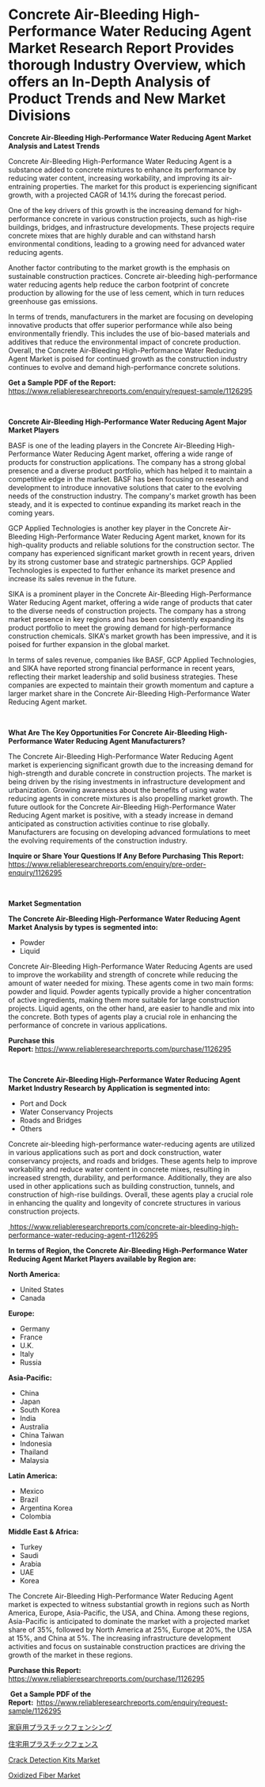 <p><h1>Concrete Air-Bleeding High-Performance Water Reducing Agent Market Research Report Provides thorough Industry Overview, which offers an In-Depth Analysis of Product Trends and New Market Divisions</h1></p><p><strong>Concrete Air-Bleeding High-Performance Water Reducing Agent Market Analysis and Latest Trends</strong></p>
<p><p>Concrete Air-Bleeding High-Performance Water Reducing Agent is a substance added to concrete mixtures to enhance its performance by reducing water content, increasing workability, and improving its air-entraining properties. The market for this product is experiencing significant growth, with a projected CAGR of 14.1% during the forecast period. </p><p>One of the key drivers of this growth is the increasing demand for high-performance concrete in various construction projects, such as high-rise buildings, bridges, and infrastructure developments. These projects require concrete mixes that are highly durable and can withstand harsh environmental conditions, leading to a growing need for advanced water reducing agents.</p><p>Another factor contributing to the market growth is the emphasis on sustainable construction practices. Concrete air-bleeding high-performance water reducing agents help reduce the carbon footprint of concrete production by allowing for the use of less cement, which in turn reduces greenhouse gas emissions.</p><p>In terms of trends, manufacturers in the market are focusing on developing innovative products that offer superior performance while also being environmentally friendly. This includes the use of bio-based materials and additives that reduce the environmental impact of concrete production. Overall, the Concrete Air-Bleeding High-Performance Water Reducing Agent Market is poised for continued growth as the construction industry continues to evolve and demand high-performance concrete solutions.</p></p>
<p><strong>Get a Sample PDF of the Report:&nbsp;</strong> <a href="https://www.reliableresearchreports.com/enquiry/request-sample/1126295">https://www.reliableresearchreports.com/enquiry/request-sample/1126295</a></p>
<p>&nbsp;</p>
<p><strong>Concrete Air-Bleeding High-Performance Water Reducing Agent Major Market Players</strong></p>
<p><p>BASF is one of the leading players in the Concrete Air-Bleeding High-Performance Water Reducing Agent market, offering a wide range of products for construction applications. The company has a strong global presence and a diverse product portfolio, which has helped it to maintain a competitive edge in the market. BASF has been focusing on research and development to introduce innovative solutions that cater to the evolving needs of the construction industry. The company's market growth has been steady, and it is expected to continue expanding its market reach in the coming years.</p><p>GCP Applied Technologies is another key player in the Concrete Air-Bleeding High-Performance Water Reducing Agent market, known for its high-quality products and reliable solutions for the construction sector. The company has experienced significant market growth in recent years, driven by its strong customer base and strategic partnerships. GCP Applied Technologies is expected to further enhance its market presence and increase its sales revenue in the future.</p><p>SIKA is a prominent player in the Concrete Air-Bleeding High-Performance Water Reducing Agent market, offering a wide range of products that cater to the diverse needs of construction projects. The company has a strong market presence in key regions and has been consistently expanding its product portfolio to meet the growing demand for high-performance construction chemicals. SIKA's market growth has been impressive, and it is poised for further expansion in the global market.</p><p>In terms of sales revenue, companies like BASF, GCP Applied Technologies, and SIKA have reported strong financial performance in recent years, reflecting their market leadership and solid business strategies. These companies are expected to maintain their growth momentum and capture a larger market share in the Concrete Air-Bleeding High-Performance Water Reducing Agent market.</p></p>
<p>&nbsp;</p>
<p><strong>What Are The Key Opportunities For Concrete Air-Bleeding High-Performance Water Reducing Agent Manufacturers?</strong></p>
<p><p>The Concrete Air-Bleeding High-Performance Water Reducing Agent market is experiencing significant growth due to the increasing demand for high-strength and durable concrete in construction projects. The market is being driven by the rising investments in infrastructure development and urbanization. Growing awareness about the benefits of using water reducing agents in concrete mixtures is also propelling market growth. The future outlook for the Concrete Air-Bleeding High-Performance Water Reducing Agent market is positive, with a steady increase in demand anticipated as construction activities continue to rise globally. Manufacturers are focusing on developing advanced formulations to meet the evolving requirements of the construction industry.</p></p>
<p><strong>Inquire or Share Your Questions If Any Before Purchasing This Report:</strong> <a href="https://www.reliableresearchreports.com/enquiry/pre-order-enquiry/1126295">https://www.reliableresearchreports.com/enquiry/pre-order-enquiry/1126295</a></p>
<p>&nbsp;</p>
<p><strong>Market Segmentation</strong></p>
<p><strong>The Concrete Air-Bleeding High-Performance Water Reducing Agent Market Analysis by types is segmented into:</strong></p>
<p><ul><li>Powder</li><li>Liquid</li></ul></p>
<p><p>Concrete Air-Bleeding High-Performance Water Reducing Agents are used to improve the workability and strength of concrete while reducing the amount of water needed for mixing. These agents come in two main forms: powder and liquid. Powder agents typically provide a higher concentration of active ingredients, making them more suitable for large construction projects. Liquid agents, on the other hand, are easier to handle and mix into the concrete. Both types of agents play a crucial role in enhancing the performance of concrete in various applications.</p></p>
<p><strong>Purchase this Report:&nbsp;</strong><a href="https://www.reliableresearchreports.com/purchase/1126295">https://www.reliableresearchreports.com/purchase/1126295</a></p>
<p>&nbsp;</p>
<p><strong>The Concrete Air-Bleeding High-Performance Water Reducing Agent Market Industry Research by Application is segmented into:</strong></p>
<p><ul><li>Port and Dock</li><li>Water Conservancy Projects</li><li>Roads and Bridges</li><li>Others</li></ul></p>
<p><p>Concrete air-bleeding high-performance water-reducing agents are utilized in various applications such as port and dock construction, water conservancy projects, and roads and bridges. These agents help to improve workability and reduce water content in concrete mixes, resulting in increased strength, durability, and performance. Additionally, they are also used in other applications such as building construction, tunnels, and construction of high-rise buildings. Overall, these agents play a crucial role in enhancing the quality and longevity of concrete structures in various construction projects.</p></p>
<p><a href="https://www.reliableresearchreports.com/concrete-air-bleeding-high-performance-water-reducing-agent-r1126295">&nbsp;https://www.reliableresearchreports.com/concrete-air-bleeding-high-performance-water-reducing-agent-r1126295</a></p>
<p><strong>In terms of Region, the Concrete Air-Bleeding High-Performance Water Reducing Agent Market Players available by Region are:</strong></p>
<p>
    <p> <strong> North America: </strong>
        <ul>
            <li>United States</li>
            <li>Canada</li>
        </ul>
        </p> 
    <p> <strong> Europe: </strong>
        <ul>
            <li>Germany</li>
            <li>France</li>
            <li>U.K.</li>
            <li>Italy</li>
            <li>Russia</li>
        </ul>
        </p> 
    <p> <strong> Asia-Pacific: </strong>
        <ul>
            <li>China</li>
            <li>Japan</li>
            <li>South Korea</li>
            <li>India</li>
            <li>Australia</li>
            <li>China Taiwan</li>
            <li>Indonesia</li>
            <li>Thailand</li>
            <li>Malaysia</li>
        </ul>
        </p> 
    <p> <strong> Latin America: </strong>
        <ul>
            <li>Mexico</li>
            <li>Brazil</li>
            <li>Argentina Korea</li>
            <li>Colombia</li>
        </ul>
        </p> 
    <p> <strong> Middle East & Africa: </strong>
        <ul>
            <li>Turkey</li>
            <li>Saudi</li>
            <li>Arabia</li>
            <li>UAE</li>
            <li>Korea</li>
        </ul>
    </p>
    </p>
<p><p>The Concrete Air-Bleeding High-Performance Water Reducing Agent market is expected to witness substantial growth in regions such as North America, Europe, Asia-Pacific, the USA, and China. Among these regions, Asia-Pacific is anticipated to dominate the market with a projected market share of 35%, followed by North America at 25%, Europe at 20%, the USA at 15%, and China at 5%. The increasing infrastructure development activities and focus on sustainable construction practices are driving the growth of the market in these regions.</p></p>
<p><strong>Purchase this Report: </strong><a href="https://www.reliableresearchreports.com/purchase/1126295">https://www.reliableresearchreports.com/purchase/1126295</a></p>
<p>&nbsp;<strong>Get a Sample PDF of the Report:&nbsp;&nbsp;</strong><a href="https://www.reliableresearchreports.com/enquiry/request-sample/1126295">https://www.reliableresearchreports.com/enquiry/request-sample/1126295</a></p>
<p><strong></strong></p>
<p><p><a href="https://github.com/adcxff01450218/Market-Research-Report-List-2/blob/main/4237550135655.md">家庭用プラスチックフェンシング</a></p><p><a href="https://github.com/ReyesKohler20231/Market-Research-Report-List-2/blob/main/4664186135656.md">住宅用プラスチックフェンス</a></p><p><a href="https://github.com/bmorecock/Market-Research-Report-List-3/blob/main/crack-detection-kits-market.md">Crack Detection Kits Market</a></p><p><a href="https://github.com/Krish2023na/Market-Research-Report-List-5/blob/main/oxidized-fiber-market.md">Oxidized Fiber Market</a></p></p>